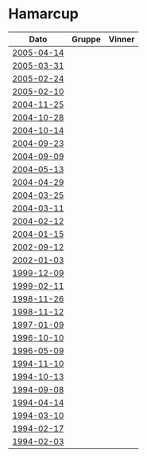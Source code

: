 # Hamarcup

| Dato | Gruppe | Vinner |
|-|-|-|
|[2005-04-14](resultater/Hc050414.htm)|||
|[2005-03-31](resultater/Hc050331.htm)|||
|[2005-02-24](resultater/Hc050224.htm)|||
|[2005-02-10](resultater/Hc050210.htm)|||
|[2004-11-25](resultater/Hc041125.htm)|||
|[2004-10-28](resultater/Hc041028.htm)|||
|[2004-10-14](resultater/Hc041014.htm)|||
|[2004-09-23](resultater/Hc040923.htm)|||
|[2004-09-09](resultater/Hc040909.htm)|||
|[2004-05-13](resultater/Hc040513.htm)|||
|[2004-04-29](resultater/Hc040429.htm)|||
|[2004-03-25](resultater/Hc040325.htm)|||
|[2004-03-11](resultater/Hc040311.htm)|||
|[2004-02-12](resultater/Hc040212.htm)|||
|[2004-01-15](resultater/Hc040115.htm)|||
|[2002-09-12](resultater/Hc020912.htm)|||
|[2002-01-03](resultater/Hc020103.htm)|||
|[1999-12-09](resultater/Hc991209.htm)|||
|[1999-02-11](resultater/Hc990211.htm)|||
|[1998-11-26](resultater/Hc981126.htm)|||
|[1998-11-12](resultater/Hc981112.htm)|||
|[1997-01-09](resultater/Hc970109.htm)|||
|[1996-10-10](resultater/Hc961010.htm)|||
|[1996-05-09](resultater/Hc960509.htm)|||
|[1994-11-10](resultater/Hc941110.htm)|||
|[1994-10-13](resultater/Hc941013.htm)|||
|[1994-09-08](resultater/Hc940908.htm)|||
|[1994-04-14](resultater/Hc940414.htm)|||
|[1994-03-10](resultater/Hc940310.htm)|||
|[1994-02-17](resultater/Hc940217.htm)|||
|[1994-02-03](resultater/Hc940203.htm)|||
